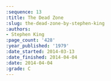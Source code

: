 ```yaml
---
:sequence: 13
:title: The Dead Zone
:slug: the-dead-zone-by-stephen-king
:authors:
- Stephen King
:page_count: '428'
:year_published: '1979'
:date_started: 2014-03-13
:date_finished: 2014-04-04
:date: 2014-04-04
:grade: C
---
```


